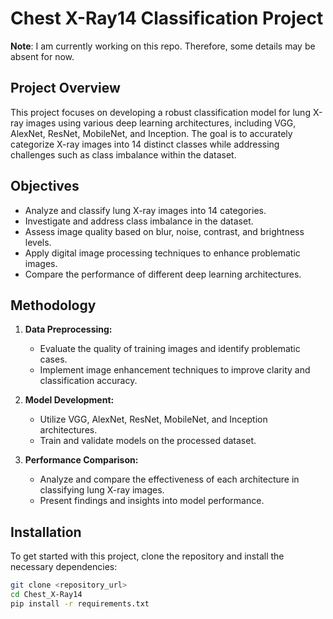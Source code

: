 # Chest X-Ray14 Classification Project

**Note**: I am currently working on this repo. Therefore, some details may be absent for now.

## Project Overview

This project focuses on developing a robust classification model for lung X-ray images using various deep learning architectures, including VGG, AlexNet, ResNet, MobileNet, and Inception. The goal is to accurately categorize X-ray images into 14 distinct classes while addressing challenges such as class imbalance within the dataset.

## Objectives

- Analyze and classify lung X-ray images into 14 categories.
- Investigate and address class imbalance in the dataset.
- Assess image quality based on blur, noise, contrast, and brightness levels.
- Apply digital image processing techniques to enhance problematic images.
- Compare the performance of different deep learning architectures.

## Methodology

1. **Data Preprocessing:** 
   - Evaluate the quality of training images and identify problematic cases.
   - Implement image enhancement techniques to improve clarity and classification accuracy.

2. **Model Development:** 
   - Utilize VGG, AlexNet, ResNet, MobileNet, and Inception architectures.
   - Train and validate models on the processed dataset.

3. **Performance Comparison:** 
   - Analyze and compare the effectiveness of each architecture in classifying lung X-ray images.
   - Present findings and insights into model performance.

## Installation

To get started with this project, clone the repository and install the necessary dependencies:

```bash
git clone <repository_url>
cd Chest_X-Ray14
pip install -r requirements.txt
